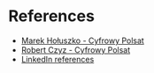 # References

- [Marek Hołuszko - Cyfrowy Polsat](../_static/anowik_rekomend_m_holuszko.pdf)
- [Robert Czyz - Cyfrowy Polsat](../_static/NDTH_Rekomendacja_2014_AdamNowik.pdf)
- [LinkedIn references](../_static/linkedin.png)
  